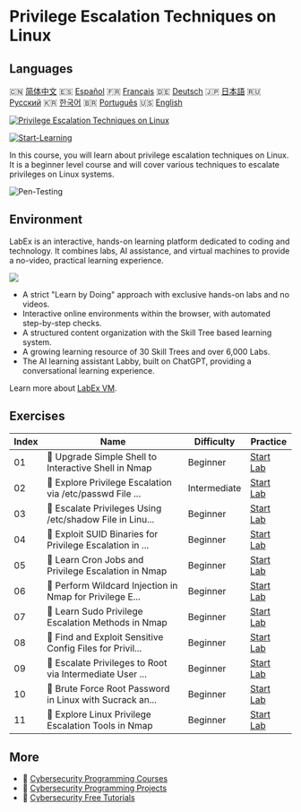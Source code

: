 # Privilege Escalation Techniques on Linux

## Languages

🇨🇳 [简体中文](README_zh.md) 🇪🇸 [Español](README_es.md) 🇫🇷 [Français](README_fr.md) 🇩🇪 [Deutsch](README_de.md) 🇯🇵 [日本語](README_ja.md) 🇷🇺 [Русский](README_ru.md) 🇰🇷 [한국어](README_ko.md) 🇧🇷 [Português](README_pt.md) 🇺🇸 [English](README.md) 

[![Privilege Escalation Techniques on Linux](https://cover-creator.labex.io/privilege-escalation-techniques-on-linux.png)](https://labex.io/courses/privilege-escalation-techniques-on-linux)

[![Start-Learning](https://img.shields.io/badge/Start-Learning-whitesmoke?style=for-the-badge)](https://labex.io/courses/privilege-escalation-techniques-on-linux)

In this course, you will learn about privilege escalation techniques on Linux. It is a beginner level course and will cover various techniques to escalate privileges on Linux systems.

![Pen-Testing](https://img.shields.io/badge/Pen-Testing-whitesmoke?style=for-the-badge&logo=pen-testing)


## Environment

LabEx is an interactive, hands-on learning platform dedicated to coding and technology. It combines labs, AI assistance, and virtual machines to provide a no-video, practical learning experience.

![](https://tutorial-screenshot.getvm.io/images/vm-1725247253.png)

- A strict "Learn by Doing" approach with exclusive hands-on labs and no videos.
- Interactive online environments within the browser, with automated step-by-step checks.
- A structured content organization with the Skill Tree based learning system.
- A growing learning resource of 30 Skill Trees and over 6,000 Labs.
- The AI learning assistant Labby, built on ChatGPT, providing a conversational learning experience.

Learn more about [LabEx VM](https://support.labex.io/using-labex/virtual-machine).

## Exercises

|   Index | Name                                                     | Difficulty   | Practice                                                                                                                                           |
|---------|----------------------------------------------------------|--------------|----------------------------------------------------------------------------------------------------------------------------------------------------|
|      01 | 📖 Upgrade Simple Shell to Interactive Shell in Nmap     | Beginner     | <a target='_blank' href='https://labex.io/tutorials/upgrade-simple-shell-to-interactive-shell-in-nmap-416148'>Start Lab</a>                        |
|      02 | 📖 Explore Privilege Escalation via /etc/passwd File ... | Intermediate | <a target='_blank' href='https://labex.io/tutorials/explore-privilege-escalation-via-etc-passwd-file-in-nmap-416141'>Start Lab</a>                 |
|      03 | 📖 Escalate Privileges Using /etc/shadow File in Linu... | Beginner     | <a target='_blank' href='https://labex.io/tutorials/escalate-privileges-using-etc-shadow-file-in-linux-416142'>Start Lab</a>                       |
|      04 | 📖 Exploit SUID Binaries for Privilege Escalation in ... | Beginner     | <a target='_blank' href='https://labex.io/tutorials/nmap-exploit-suid-binaries-for-privilege-escalation-in-linux-416147'>Start Lab</a>             |
|      05 | 📖 Learn Cron Jobs and Privilege Escalation in Nmap      | Beginner     | <a target='_blank' href='https://labex.io/tutorials/learn-cron-jobs-and-privilege-escalation-in-nmap-416140'>Start Lab</a>                         |
|      06 | 📖 Perform Wildcard Injection in Nmap for Privilege E... | Beginner     | <a target='_blank' href='https://labex.io/tutorials/perform-wildcard-injection-in-nmap-for-privilege-escalation-416144'>Start Lab</a>              |
|      07 | 📖 Learn Sudo Privilege Escalation Methods in Nmap       | Beginner     | <a target='_blank' href='https://labex.io/tutorials/learn-sudo-privilege-escalation-methods-in-nmap-416145'>Start Lab</a>                          |
|      08 | 📖 Find and Exploit Sensitive Config Files for Privil... | Beginner     | <a target='_blank' href='https://labex.io/tutorials/find-and-exploit-sensitive-config-files-for-privilege-escalation-in-nmap-416138'>Start Lab</a> |
|      09 | 📖 Escalate Privileges to Root via Intermediate User ... | Beginner     | <a target='_blank' href='https://labex.io/tutorials/nmap-escalate-privileges-to-root-via-intermediate-user-in-nmap-416146'>Start Lab</a>           |
|      10 | 📖 Brute Force Root Password in Linux with Sucrack an... | Beginner     | <a target='_blank' href='https://labex.io/tutorials/brute-force-root-password-in-linux-with-sucrack-and-hydra-416139'>Start Lab</a>                |
|      11 | 📖 Explore Linux Privilege Escalation Tools in Nmap      | Beginner     | <a target='_blank' href='https://labex.io/tutorials/explore-linux-privilege-escalation-tools-in-nmap-416143'>Start Lab</a>                         |

## More

- 🔗 [Cybersecurity Programming Courses](https://github.com/labex-labs/awesome-programming-courses)
- 🔗 [Cybersecurity Programming Projects](https://github.com/labex-labs/awesome-programming-projects)
- 🔗 [Cybersecurity Free Tutorials](https://github.com/labex-labs/cybersecurity-free-tutorials)

